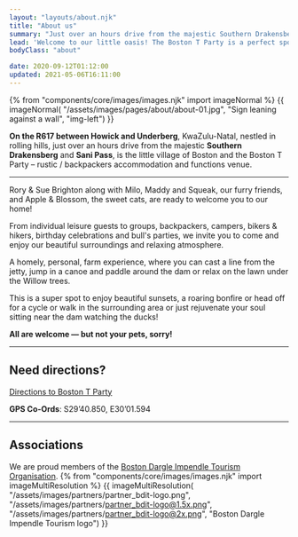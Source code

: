 ```yaml
---
layout: "layouts/about.njk"
title: "About us"
summary: "Just over an hours drive from the majestic Southern Drakensberg and Sani Pass, is the little village of Boston and the Boston T Party – rustic / backpackers accommodation and functions venue."
lead: 'Welcome to our little oasis! The Boston T Party is a perfect spot if you need <a href="/accommodation">somewhere to stay</a> or an authentic <a href="/venue-hire">venue to hold your function</a>.'
bodyClass: "about"

date: 2020-09-12T01:12:00
updated: 2021-05-06T16:11:00
---
```


{% from "components/core/images/images.njk" import imageNormal %}
{{ imageNormal(
  "/assets/images/pages/about/about-01.jpg",
  "Sign leaning against a wall",
  "img-left")
}}

**On the R617 between Howick and Underberg**, KwaZulu-Natal, nestled in rolling hills, just over an hours drive from the majestic **Southern Drakensberg** and **Sani Pass**, is the little village of Boston and the Boston T Party – rustic / backpackers accommodation and functions venue.

---

Rory & Sue Brighton along with Milo, Maddy and Squeak, our furry friends, and Apple & Blossom, the sweet cats, are ready to welcome you to our home!

From individual leisure guests to groups, backpackers, campers, bikers & hikers, birthday celebrations and bull's parties, we invite you to come and enjoy our beautiful surroundings and relaxing atmosphere.

A homely, personal, farm experience, where you can cast a line from the jetty, jump in a canoe and paddle around the dam or relax on the lawn under the Willow trees.

This is a super spot to enjoy beautiful sunsets, a roaring bonfire or head off for a cycle or walk in the surrounding area or just rejuvenate your soul sitting near the dam watching the ducks!

**All are welcome &mdash; but not your pets, sorry!**

---

## Need directions?

[Directions to Boston T Party][1]

**GPS Co-Ords**: S29&rsquo;40.850, E30&rsquo;01.594

---

## Associations

We are proud members of the [Boston Dargle Impendle Tourism Organisation][2].
{% from "components/core/images/images.njk" import imageMultiResolution %}
{{ imageMultiResolution(
  "/assets/images/partners/partner_bdit-logo.png",
  "/assets/images/partners/partner_bdit-logo@1.5x.png",
  "/assets/images/partners/partner_bdit-logo@2x.png",
  "Boston Dargle Impendle Tourism logo")
}}

[1]: /contact/directions
[2]: https://bditourism.co.za/
